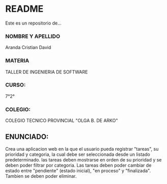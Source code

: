 # README #
Este es un repositorio de...
### NOMBRE Y APELLIDO ###
Aranda Cristian David
### MATERIA ###
TALLER DE INGENIERIA DE SOFTWARE
### CURSO: ###
7°2°
### COLEGIO: ###
COLEGIO TECNICO PROVINCIAL "OLGA B. DE ARKO"
## ENUNCIADO: ##
Crea una aplicacion web en la que el usuario pueda registrar "tareas", su prioridad y categoria, la cual debe ser seleccionada desde un listado predeterminado.
las tareas deben mostrarse en orden de su prioridad y se deben poder filtrar por categoria. 
Las tareas deben poder cambiar de estado entre "pendiente" (estado inicial), "en proceso" y "finalizada". Tambien se deben poder eliminar.
